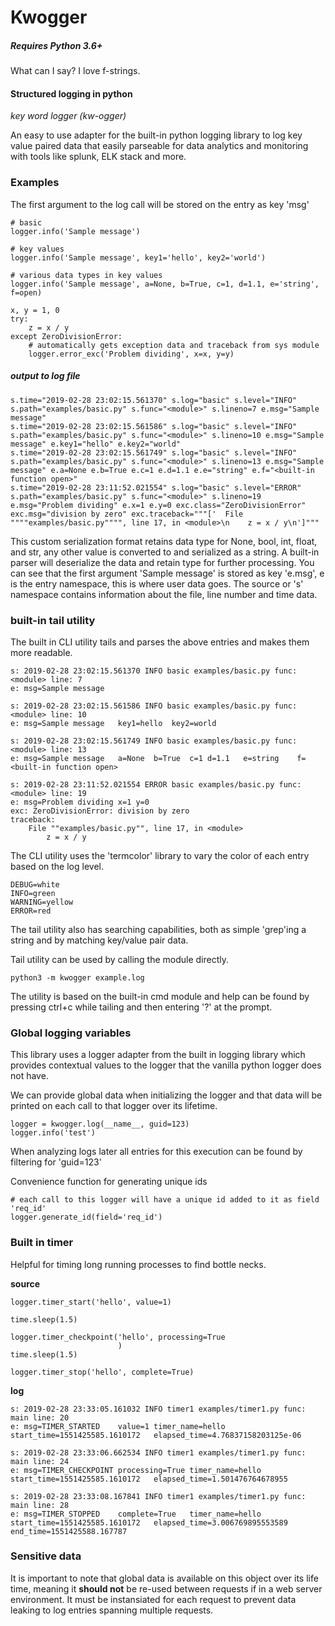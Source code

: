 # Kwogger
##### Requires Python 3.6+
What can I say? I love f-strings.
#### Structured logging in python
_key word logger (kw-ogger)_

An easy to use adapter for the built-in python logging library to log key value paired data that easily parseable for data analytics and monitoring with tools like splunk, ELK stack and more.

### Examples
The first argument to the log call will be stored on the entry as key 'msg'


    # basic
    logger.info('Sample message')
    
    # key values
    logger.info('Sample message', key1='hello', key2='world')
    
    # various data types in key values
    logger.info('Sample message', a=None, b=True, c=1, d=1.1, e='string', f=open)
    
    x, y = 1, 0
    try:
        z = x / y
    except ZeroDivisionError:
        # automatically gets exception data and traceback from sys module
        logger.error_exc('Problem dividing', x=x, y=y)

##### output to log file

    s.time="2019-02-28 23:02:15.561370" s.log="basic" s.level="INFO" s.path="examples/basic.py" s.func="<module>" s.lineno=7 e.msg="Sample message"
    s.time="2019-02-28 23:02:15.561586" s.log="basic" s.level="INFO" s.path="examples/basic.py" s.func="<module>" s.lineno=10 e.msg="Sample message" e.key1="hello" e.key2="world"
    s.time="2019-02-28 23:02:15.561749" s.log="basic" s.level="INFO" s.path="examples/basic.py" s.func="<module>" s.lineno=13 e.msg="Sample message" e.a=None e.b=True e.c=1 e.d=1.1 e.e="string" e.f="<built-in function open>"
    s.time="2019-02-28 23:11:52.021554" s.log="basic" s.level="ERROR" s.path="examples/basic.py" s.func="<module>" s.lineno=19 e.msg="Problem dividing" e.x=1 e.y=0 exc.class="ZeroDivisionError" exc.msg="division by zero" exc.traceback="""['  File """"examples/basic.py"""", line 17, in <module>\n    z = x / y\n']"""

This custom serialization format retains data type for None, bool, int, float, and str, any other value is converted to and serialized as a string. A built-in parser will deserialize the data and retain type for further processing. You can see that the first argument 'Sample message' is stored as key 'e.msg', e is the entry namespace, this is where user data goes. The source or 's' namespace contains information about the file, line number and time data. 
### built-in tail utility
The built in CLI utility tails and parses the above entries and makes them more readable.

    s: 2019-02-28 23:02:15.561370 INFO basic examples/basic.py func: <module> line: 7
    e: msg=Sample message
    
    s: 2019-02-28 23:02:15.561586 INFO basic examples/basic.py func: <module> line: 10
    e: msg=Sample message	key1=hello	key2=world
    
    s: 2019-02-28 23:02:15.561749 INFO basic examples/basic.py func: <module> line: 13
    e: msg=Sample message	a=None	b=True	c=1	d=1.1	e=string	f=<built-in function open>
    
    s: 2019-02-28 23:11:52.021554 ERROR basic examples/basic.py func: <module> line: 19
    e: msg=Problem dividing	x=1	y=0
    exc: ZeroDivisionError: division by zero
    traceback:
        File ""examples/basic.py"", line 17, in <module>
            z = x / y
            
The CLI utility uses the 'termcolor' library to vary the color of each entry based on the log level.

    DEBUG=white
    INFO=green
    WARNING=yellow
    ERROR=red
    
The tail utility also has searching capabilities, both as simple 'grep'ing a string and by matching key/value pair data.

Tail utility can be used by calling the module directly.
    
    python3 -m kwogger example.log
    
The utility is based on the built-in cmd module and help can be found by pressing ctrl+c while tailing and then entering '?' at the prompt.

### Global logging variables
This library uses a logger adapter from the built in logging library which provides contextual values to the logger that the vanilla python logger does not have.

We can provide global data when initializing the logger and that data will be printed on each call to that logger over its lifetime.

    logger = kwogger.log(__name__, guid=123)
    logger.info('test')
    
When analyzing logs later all entries for this execution can be found by filtering for 'guid=123'

Convenience function for generating unique ids

    # each call to this logger will have a unique id added to it as field 'req_id'
    logger.generate_id(field='req_id')
    
### Built in timer
Helpful for timing long running processes to find bottle necks.

**source**

    logger.timer_start('hello', value=1)

    time.sleep(1.5)

    logger.timer_checkpoint('hello', processing=True
                            )
    time.sleep(1.5)

    logger.timer_stop('hello', complete=True)
    
**log**
    
    s: 2019-02-28 23:33:05.161032 INFO timer1 examples/timer1.py func: main line: 20
    e: msg=TIMER_STARTED	value=1	timer_name=hello	start_time=1551425585.1610172	elapsed_time=4.76837158203125e-06
    
    s: 2019-02-28 23:33:06.662534 INFO timer1 examples/timer1.py func: main line: 24
    e: msg=TIMER_CHECKPOINT	processing=True	timer_name=hello	start_time=1551425585.1610172	elapsed_time=1.501476764678955
    
    s: 2019-02-28 23:33:08.167841 INFO timer1 examples/timer1.py func: main line: 28
    e: msg=TIMER_STOPPED	complete=True	timer_name=hello	start_time=1551425585.1610172	elapsed_time=3.006769895553589	end_time=1551425588.167787
    
### Sensitive data
It is important to note that global data is available on this object over its life time, meaning it **should not** be re-used between requests if in a web server environment. It must be instansiated for each request to prevent data leaking to log entries spanning multiple requests.